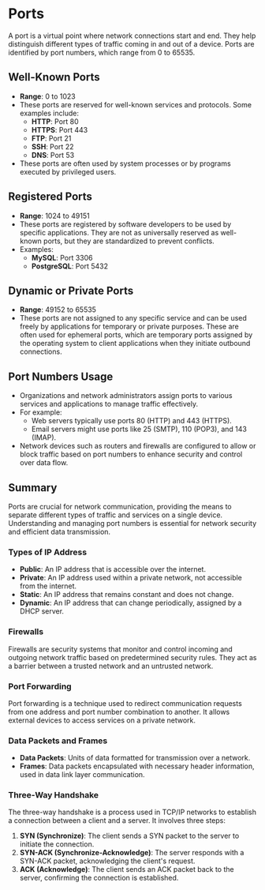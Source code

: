 # Ports
A port is a virtual point where network connections start and end. They help distinguish different types of traffic coming in and out of a device. Ports are identified by port numbers, which range from 0 to 65535.

## Well-Known Ports
- **Range**: 0 to 1023
- These ports are reserved for well-known services and protocols. Some examples include:
  - **HTTP**: Port 80
  - **HTTPS**: Port 443
  - **FTP**: Port 21
  - **SSH**: Port 22
  - **DNS**: Port 53
- These ports are often used by system processes or by programs executed by privileged users.

## Registered Ports
- **Range**: 1024 to 49151
- These ports are registered by software developers to be used by specific applications. They are not as universally reserved as well-known ports, but they are standardized to prevent conflicts.
- Examples:
  - **MySQL**: Port 3306
  - **PostgreSQL**: Port 5432

## Dynamic or Private Ports
- **Range**: 49152 to 65535
- These ports are not assigned to any specific service and can be used freely by applications for temporary or private purposes. These are often used for ephemeral ports, which are temporary ports assigned by the operating system to client applications when they initiate outbound connections.

## Port Numbers Usage
- Organizations and network administrators assign ports to various services and applications to manage traffic effectively.
- For example:
  - Web servers typically use ports 80 (HTTP) and 443 (HTTPS).
  - Email servers might use ports like 25 (SMTP), 110 (POP3), and 143 (IMAP).
- Network devices such as routers and firewalls are configured to allow or block traffic based on port numbers to enhance security and control over data flow.

## Summary
Ports are crucial for network communication, providing the means to separate different types of traffic and services on a single device. Understanding and managing port numbers is essential for network security and efficient data transmission.

### Types of IP Address
- **Public**: An IP address that is accessible over the internet.
- **Private**: An IP address used within a private network, not accessible from the internet.
- **Static**: An IP address that remains constant and does not change.
- **Dynamic**: An IP address that can change periodically, assigned by a DHCP server.

### Firewalls
Firewalls are security systems that monitor and control incoming and outgoing network traffic based on predetermined security rules. They act as a barrier between a trusted network and an untrusted network.

### Port Forwarding
Port forwarding is a technique used to redirect communication requests from one address and port number combination to another. It allows external devices to access services on a private network.

### Data Packets and Frames
- **Data Packets**: Units of data formatted for transmission over a network.
- **Frames**: Data packets encapsulated with necessary header information, used in data link layer communication.

### Three-Way Handshake
The three-way handshake is a process used in TCP/IP networks to establish a connection between a client and a server. It involves three steps:
1. **SYN (Synchronize)**: The client sends a SYN packet to the server to initiate the connection.
2. **SYN-ACK (Synchronize-Acknowledge)**: The server responds with a SYN-ACK packet, acknowledging the client's request.
3. **ACK (Acknowledge)**: The client sends an ACK packet back to the server, confirming the connection is established.

